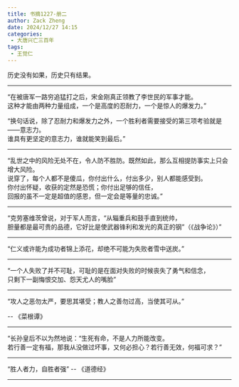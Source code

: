 ```yaml
---
title: 书摘1227-册二
author: Zack Zheng
date: 2024/12/27 14:15
categories:
 - 大唐兴亡三百年
tags:
 - 王觉仁
---
```


历史没有如果，历史只有结果。     


-------------------------------

“在被唐军一路穷追猛打之后，宋金刚真正领教了李世民的军事才能。      
这种才能由两种力量组成，一个是高度的忍耐力，一个是惊人的爆发力。”      

“换句话说，除了忍耐力和爆发力之外，一个胜利者需要接受的第三项考验就是——意志力。     
谁具有更坚定的意志力，谁就能笑到最后。”        


--------------------------------


“乱世之中的风险无处不在，令人防不胜防。既然如此，那么互相提防事实上只会增大风险。    
说穿了，每个人都不是傻瓜，你付出什么，付出多少，别人都能感受到。     
你付出怀疑，收获的定然是恐慌；你付出足够的信任，     
回报的虽不一定是超值的感恩，但一定会是等量的忠诚。”     


----------------------------------

“克劳塞维茨曾说，对于军人而言，“从辎重兵和鼓手直到统帅，     
胆量都是最可贵的品德，它好比是使武器锋利和发光的真正的钢”（《战争论》）”       


----------------------------------


“仁义或许能为成功者锦上添花，却绝不可能为失败者雪中送炭。”     


----------------------------------

“一个人失败了并不可耻，可耻的是在面对失败的时候丧失了勇气和信念，     
只剩下一副悔恨交加、怨天尤人的嘴脸”      


-----------------------------------

“攻人之恶勿太严，要思其堪受；教人之善勿过高，当使其可从。”

-- 《菜根谭》

-----------------------------------

“长孙皇后不以为然地说：“生死有命，不是人力所能改变。    
若行善一定有福，那我从没做过坏事，又何必担心？若行善无效，何福可求？”    


-----------------------------------

“胜人者力，自胜者强”       -- 《道德经》

-----------------------------------



